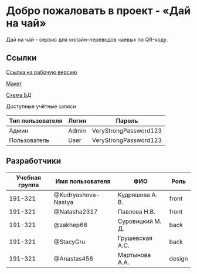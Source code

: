 ﻿# Добро пожаловать в проект - «Дай на чай»

Дай на чай - сервис для онлайн-переводов чаевых по QR-коду.

## Ссылки

[Ссылка на рабочую версию]()

[Макет](https://www.figma.com/file/HcDrVLu3JiS1BFXKwIvRTQ/%D1%85%D0%B0%D1%85%D0%B0%D1%82%D0%BE%D0%BD?node-id=0%3A1)

[Схема БД](https://drive.google.com/file/d/1O5AsYFsHsm_J2-7s-JW1VKOdaFhDKInQ/view?usp=sharing)

Доступные учётные записи

| Тип пользователя | Логин | Пароль                |
|------------------|-------|-----------------------|
| Админ            | Admin | VeryStrongPassword123 |
| Пользователь     | User  | VeryStrongPassword123 |

## Разработчики

| Учебная группа | Имя пользователя    | ФИО              | Роль   |
|----------------|---------------------|------------------|--------|
| 191-321        | @Kudryashova-Nastya | Кудряшова А. В.  | front  |
| 191-321        | @Natasha2317        | Павлова Н.В.     | front  |
| 191-321        | @zakhep66           | Суровицкий М. Д. | back   |
| 191-321        | @StacyGru           | Грушевская А.С.  | back   |
| 191-321        | @Anastas456         | Мартынова А.А.   | design |

